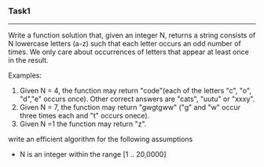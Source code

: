 ### Task1

---

Write a function solution that, given an integer N, returns a string consists of N lowercase letters (a-z) such that each letter occurs an odd number of times. We only care about occurrences of letters that appear at least once in the result.



Examples:

1. Given N = 4, the function may return "code"(each of the letters "c", "o", "d","e" occurs once). Other correct answers are "cats", "uutu" or "xxxy".
2. Given N = 7, the function may return "gwgtgww" ("g" and "w" occur three times each and "t" occurs onece). 
3. Given N =1 the function may return "z".



write an efficient algorithm for the following assumptions

* N is an integer within the range [1 .. 20,0000]